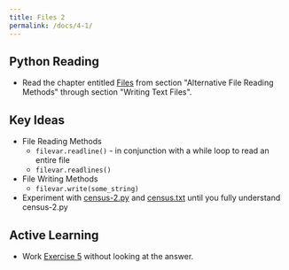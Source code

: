 ```yaml
---
title: Files 2
permalink: /docs/4-1/
---
```


## Python Reading
- Read the chapter entitled [Files](https://runestone.academy/ns/books/published/thinkcspy/Files/toctree.html) from section "Alternative File Reading Methods" through section "Writing Text Files".

## Key Ideas
- File Reading Methods
  - `filevar.readline()` - in conjunction with a while loop to read an entire file
  - `filevar.readlines()`
- File Writing Methods
  - `filevar.write(some_string)`
- Experiment with [census-2.py](../lessons/code/census.py) and [census.txt](../lessons/code/census.txt) until you fully understand census-2.py

## Active Learning
- Work [Exercise 5](https://runestone.academy/ns/books/published/thinkcspy/Files/Exercises.html) without looking at the answer.